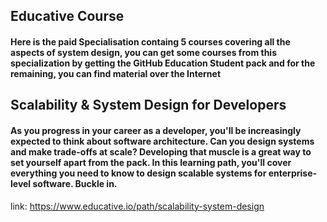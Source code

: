 ## Educative Course

#### Here is the paid Specialisation containg 5 courses covering all the aspects of system design, you can get some courses from this specialization by getting the GitHub Education Student pack and for the remaining, you can find material over the Internet  

## Scalability & System Design for Developers
#### As you progress in your career as a developer, you'll be increasingly expected to think about software architecture. Can you design systems and make trade-offs at scale? Developing that muscle is a great way to set yourself apart from the pack. In this learning path, you'll cover everything you need to know to design scalable systems for enterprise-level software. Buckle in.
link: https://www.educative.io/path/scalability-system-design

